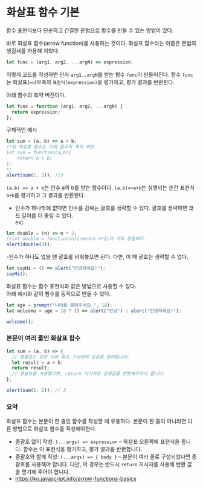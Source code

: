 # 화살표 함수 기본

함수 표현식보다 단순하고 간결한 문법으로 함수를 만들 수 있는 방법이 있다.

바로 화살표 함수(arrow function)를 사용하는 것이다. 화살표 함수라는 이름은 문법의 생김새를 차용해 지었다.

```js
let func = (arg1, arg2, ...argN) => expression;
```

이렇게 코드를 작성하면 인자 `arg1..argN`를 받는 함수 `func`이 만들어진다. 함수 `func`는 화살표(`=>`)우측의 `표현식(expression)`을 평가하고, 평가 결과를 반환한다.

아래 함수의 축약 버전이다.

```js
let func = function (arg1, arg2, ...argN) {
  return expression;
};
```

구체적인 예시

```js
let sum = (a, b) => a + b;
/*위 화살표 함수는 아래 함수의 축약 버전
let sum = function(a,b){
    return a + b;
};
*/
alert(sum(1, 2)); //3
```

`(a,b) => a + b`는 인수 a와 b를 받는 함수이다. `(a,b)=>a+b`는 실행되는 순간 표현식 `a+b`를 평가하고 그 결과를 반환한다.

- 인수가 하나밖에 없다면 인수를 감싸는 괄호를 생략할 수 있다. 괄호를 생략하면 코드 길이를 더 줄일 수 있다.<br />
  ex)

```js
let double = (n) => n * 2;
//let double = function(n){return n*2}과 거의 동일하다.
alert(double(3));
```

-인수가 하나도 없을 땐 괄호를 비워놓으면 된다. 다만, 이 때 괄호는 생략할 수 없다.

```js
let sayHi = () => alert("안녕하세요!");
sayHi();
```

화살표 함수는 함수 표현식과 같은 방법으로 사용할 수 있다.<br />
아래 예시와 같이 함수를 동적으로 만들 수 있다.

```js
let age = prompt("나이를 알려주세요.", 18);
let welcome = age < 18 ? () => alert("안녕") : alert("안녕하세요!");

welcome();
```

### 본문이 여러 줄인 화살표 함수

```js
let sum = (a, b) => {
  // 중괄호는 본문 여러 줄로 구성되어 있음을 알려줍니다.
  let result = a + b;
  return result;
  // 중괄호를 사용했다면, return 지시자로 결괏값을 반환해주어야 합니다.
};

alert(sum(1, 2)); // 3
```

### 요약

화살표 함수는 본문이 한 줄인 함수를 작성할 때 유용하다. 본문이 한 줄이 아니라면 다른 방법으로 화살표 함수를 작성해야한다.<br />

- 중괄호 없이 작성: `(...args) => expression` – 화살표 오른쪽에 표현식을 둡니다. 함수는 이 표현식을 평가하고, 평가 결과를 반환합니다.
- 중괄호와 함께 작성: `(...args) => { body }` – 본문이 여러 줄로 구성되었다면 중괄호를 사용해야 합니다. 다만, 이 경우는 반드시 `return` 지시자를 사용해 반환 값을 명기해 주어야 합니다.
- https://ko.javascript.info/arrow-functions-basics
